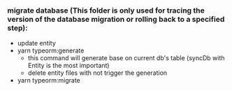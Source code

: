 ### migrate database (This folder is only used for tracing the version of the database migration or rolling back to a specified step):
- update entity
- yarn typeorm:generate 
    - this command will generate base on current db's table (syncDb with Entity is the most important)
    - delete entity files with not trigger the generation
- yarn typeorm:migrate

